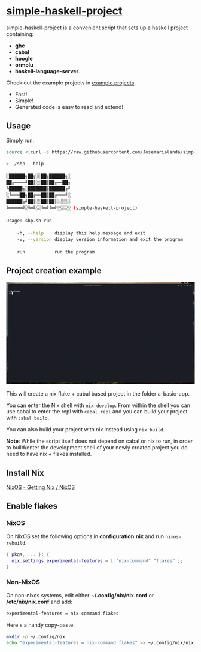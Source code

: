 # [simple-haskell-project](https://josemarialanda.github.io/simple-haskell-project/)

simple-haskell-project is a convenient script that sets up a haskell project containing:

* **ghc**
* **cabal**
* **hoogle**
* **ormolu**
* **haskell-language-server**.

Check out the example projects in [example projects](https://github.com/Josemarialanda/simple-haskell-project/tree/master/example%20projects).

* Fast!
* Simple!
* Generated code is easy to read and extend!

## Usage

Simply run:

```bash
source <(curl -s https://raw.githubusercontent.com/Josemarialanda/simple-haskell-project/master/shp.sh) run
```

```bash
> ./shp --help

░██████╗██╗░░██╗██████╗░
██╔════╝██║░░██║██╔══██╗
╚█████╗░███████║██████╔╝
░╚═══██╗██╔══██║██╔═══╝░
██████╔╝██║░░██║██║░░░░░
╚═════╝░╚═╝░░╚═╝╚═╝░░░░░ (simple-haskell-project)

Usage: shp.sh run
  
    -h, --help    display this help message and exit
    -v, --version display version information and exit the program

    run           run the program
```

## Project creation example

![](https://github.com/Josemarialanda/simple-haskell-project/blob/master/usage.gif)

This will create a nix flake + cabal based project in the folder a-basic-app.

You can enter the Nix shell with `nix develop`. From within the shell you can use cabal to enter the repl with `cabal repl` and you can build your project with `cabal build`.

You can also build your project with nix instead using `nix build`.

**Note**: While the script itself does not depend on cabal or nix to run, in order to build/enter the development shell of your newly created project you do need to have nix + flakes installed.

## Install Nix

[NixOS - Getting Nix / NixOS](https://nixos.org/download.html#nix-install-linux)

## Enable flakes

### NixOS

On NixOS set the following options in **configuration.nix** and run `nixos-rebuild`.

```nix
{ pkgs, ... }: {
  nix.settings.experimental-features = [ "nix-command" "flakes" ];
}
```

### Non-NixOS

On non-nixos systems, edit either **~/.config/nix/nix.conf** or **/etc/nix/nix.conf** and add:

```bash
experimental-features = nix-command flakes
```

Here's a handy copy-paste:

```bash
mkdir -p ~/.config/nix
echo "experimental-features = nix-command flakes" >> ~/.config/nix/nix.conf
```
